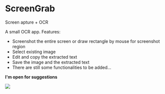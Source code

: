 # ScreenGrab
Screen apture + OCR

A small OCR app.
Features: 
<ul>
  <li>Screenshot the entire screen or draw rectangle by mouse for screenshot region</li>
  <li>Select existing image</li>
  <li>Edit and copy the extracted text</li>
  <li>Save the image and the extracted text</li>
  <li>There are still some functionalities to be added...</li>
</ul>
<p><b>I'm open for suggestions</b></p>
<img src="https://user-images.githubusercontent.com/60208316/197112662-ce6fd2bd-db7d-4c8d-a8db-3abfb46d6a57.png"/>
